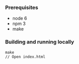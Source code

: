 ### Prerequisites

+ node 6
+ npm 3
+ make

### Building and running locally

```
make
// Open index.html
```
